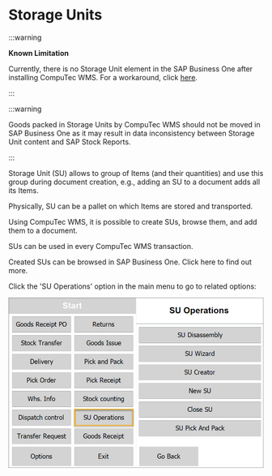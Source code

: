 # Storage Units

:::warning

**Known Limitation**

Currently, there is no Storage Unit element in the SAP Business One after installing CompuTec WMS. For a workaround, click [here](./storage-unit-in-sap-business-one-menu-error.md).

:::

:::warning

Goods packed in Storage Units by CompuTec WMS should not be moved in SAP Business One as it may result in data inconsistency between Storage Unit content and SAP Stock Reports.

:::

Storage Unit (SU) allows to group of Items (and their quantities) and use this group during document creation, e.g., adding an SU to a document adds all its Items.

Physically, SU can be a pallet on which Items are stored and transported.

Using CompuTec WMS, it is possible to create SUs, browse them, and add them to a document.

SUs can be used in every CompuTec WMS transaction.

Created SUs can be browsed in SAP Business One. Click here to find out more.

Click the 'SU Operations' option in the main menu to go to related options:

![SU](./media/SUOperations.webp)
